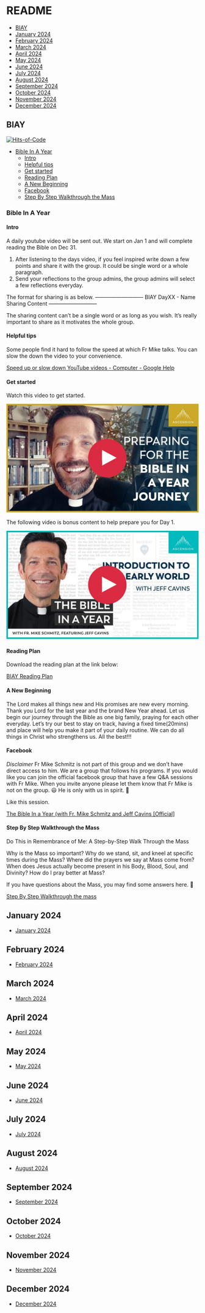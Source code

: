 # README

- [BIAY](#biay)
- [January 2024](#january-2024)
- [February 2024](#february-2024)
- [March 2024](#march-2024)
- [April 2024](#april-2024)
- [May 2024](#may-2024)
- [June 2024](#june-2024)
- [July 2024](#july-2024)
- [August 2024](#august-2024)
- [September 2024](#september-2024)
- [October 2024](#october-2024)
- [November 2024](#november-2024)
- [December 2024](#december-2024)

## BIAY

[![Hits-of-Code](https://hitsofcode.com/github/linusjf/BIAY?branch=main)](https://hitsofcode.com/github/linusjf/BIAY/view?branch=main)

<!-- vim-markdown-toc GFM -->

- [Bible In A Year](#bible-in-a-year)
  - [Intro](#intro)
  - [Helpful tips](#helpful-tips)
  - [Get started](#get-started)
  - [Reading Plan](#reading-plan)
  - [A New Beginning](#a-new-beginning)
  - [Facebook](#facebook)
  - [Step By Step Walkthrough the Mass](#step-by-step-walkthrough-the-mass)

<!-- vim-markdown-toc -->

### Bible In A Year

#### Intro

A daily youtube video will be sent out.
We start on Jan 1 and will complete reading the Bible on Dec 31.

1. After listening to the days video, if you feel inspired write down a few points and share it with the group. It could be single word or a whole paragraph.
2. Send your reflections to the group admins, the group admins will select a few reflections everyday.

The format for sharing is as below.
—————————
BIAY
DayXX - Name
Sharing Content
—————————

The sharing content can’t be a single word or as long as you wish.
It’s really important to share as it motivates the whole group.

#### Helpful tips

Some people find it hard to follow the speed at which Fr Mike talks.
You can slow the down the video to your convenience.

[Speed up or slow down YouTube videos - Computer - Google Help](https://g.co/kgs/2242tTx)

#### Get started

Watch this video to get started.

[![Preparing for Bible In a Year Journey w/ Fr. Mike Schmitz](https://raw.githubusercontent.com/linusjf/BIAY/main/preparing.jpg)](https://youtu.be/qvROgfajuMY "Preparing for Bible in a Year Journey w/ Fr. Mike Schmitz")

The following video is bonus content to help prepare you for Day 1.

[![Introduction to the Early World (with Jeff Cavins)](https://raw.githubusercontent.com/linusjf/BIAY/main/introtoearlyworld.jpg)](https://youtu.be/P_bo2GubC9g "Introduction to the Early World")

#### Reading Plan

Download the reading plan at the link below:

[BIAY Reading Plan](https://raw.githubusercontent.com/linusjf/BIAY/main/BIAYReadingPlan.pdf)

#### A New Beginning

The Lord makes all things new and His promises are new every morning. Thank you Lord for the last year and the brand New Year ahead.
Let us begin our journey through the Bible as one big family, praying for each other everyday. Let’s try our best to stay on track, having a fixed time(20mins) and place will help you make it part of your daily routine. We can do all things in Christ who strengthens us. All the best!!!

#### Facebook

*Disclaimer* Fr Mike Schmitz is not part of this group and we don’t have direct access to him. We are a group that follows his programs. If you would like you can join the official facebook group that have a few Q&A sessions with Fr Mike. When you invite anyone please let them know that Fr Mike is not on the group. 😃 He is only with us in spirit. 🙏

Like this session.

[The Bible In a Year (with Fr. Mike Schmitz and Jeff Cavins \[Official\]](https://www.facebook.com/groups/ascensioncatholic/permalink/1354591171863758/?mibextid=W9rl1R)

#### Step By Step Walkthrough the Mass

Do This in Remembrance of Me: A Step-by-Step Walk Through the Mass

Why is the Mass so important? Why do we stand, sit, and kneel at specific times during the Mass? Where did the prayers we say at Mass come from? When does Jesus actually become present in his Body, Blood, Soul, and Divinity? How do I pray better at Mass?

If you have questions about the Mass, you may find some answers here. 🙏

[Step By Step Walkthrough the mass](https://www.eucharisticrevival.org/step-by-step-walk-through-the-mass)

## January 2024

<!-- toc -->

- [January 2024](https://github.com/linusjf/BIAY/blob/main/January2024.md)

<!-- tocstop -->

## February 2024

<!-- toc -->

- [February 2024](https://github.com/linusjf/BIAY/blob/main/February2024.md)

<!-- tocstop -->

## March 2024

<!-- toc -->

- [March 2024](https://github.com/linusjf/BIAY/blob/main/March2024.md)

<!-- tocstop -->

## April 2024

<!-- toc -->

- [April 2024](https://github.com/linusjf/BIAY/blob/main/April2024.md)

<!-- tocstop -->

## May 2024

<!-- toc -->

- [May 2024](https://github.com/linusjf/BIAY/blob/main/May2024.md)

<!-- tocstop -->

## June 2024

<!-- toc -->

- [June 2024](https://github.com/linusjf/BIAY/blob/main/June2024.md)

<!-- tocstop -->

## July 2024

<!-- toc -->

- [July 2024](https://github.com/linusjf/BIAY/blob/main/July2024.md)

<!-- tocstop -->

## August 2024

<!-- toc -->

- [August 2024](https://github.com/linusjf/BIAY/blob/main/August2024.md)

<!-- tocstop -->

## September 2024

<!-- toc -->

- [September 2024](https://github.com/linusjf/BIAY/blob/main/September2024.md)

<!-- tocstop -->

## October 2024

<!-- toc -->

- [October 2024](https://github.com/linusjf/BIAY/blob/main/October2024.md)

<!-- tocstop -->

## November 2024

<!-- toc -->

- [November 2024](https://github.com/linusjf/BIAY/blob/main/November2024.md)

<!-- tocstop -->

## December 2024

<!-- toc -->

- [December 2024](https://github.com/linusjf/BIAY/blob/main/December2024.md)

<!-- tocstop -->
